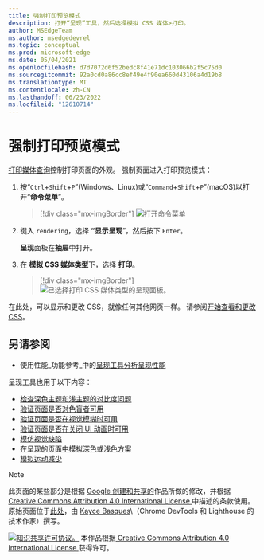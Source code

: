 ```yaml
---
title: 强制打印预览模式
description: 打开“呈现”工具，然后选择模拟 CSS 媒体>打印。
author: MSEdgeTeam
ms.author: msedgedevrel
ms.topic: conceptual
ms.prod: microsoft-edge
ms.date: 05/04/2021
ms.openlocfilehash: d7d7072d6f52bedc8f41e71dc103066b2f5c75d0
ms.sourcegitcommit: 92a0cd0a86cc8ef49e4f90ea660d43106a4d19b8
ms.translationtype: MT
ms.contentlocale: zh-CN
ms.lasthandoff: 06/23/2022
ms.locfileid: "12610714"
---
```

<!-- Copyright Kayce Basques

   Licensed under the Apache License, Version 2.0 (the "License");
   you may not use this file except in compliance with the License.
   You may obtain a copy of the License at

       https://www.apache.org/licenses/LICENSE-2.0

   Unless required by applicable law or agreed to in writing, software
   distributed under the License is distributed on an "AS IS" BASIS,
   WITHOUT WARRANTIES OR CONDITIONS OF ANY KIND, either express or implied.
   See the License for the specific language governing permissions and
   limitations under the License.  -->
# <a name="force-print-preview-mode"></a>强制打印预览模式

[打印媒体查询](https://developer.mozilla.org/docs/Web/CSS/Media_Queries/Using_media_queries)控制打印页面的外观。  强制页面进入打印预览模式：

1. 按“`Ctrl`+`Shift`+`P`”(Windows、Linux)或“`Command`+`Shift`+`P`”(macOS)以打开“**命令菜单**”。

   > [!div class="mx-imgBorder"]
   > ![打开命令菜单](../media/print-preview-open-command-menu.png)

1. 键入 `rendering`，选择 **“显示呈现**”，然后按下 `Enter`。

   **呈现**面板在**抽屉**中打开。

1. 在 **模拟 CSS 媒体类型**下，选择 **打印**。

   > [!div class="mx-imgBorder"]
   > ![已选择打印 CSS 媒体类型的呈现面板。](../media/print-preview-css-media-type.png)

在此处，可以显示和更改 CSS，就像任何其他网页一样。  请参阅[开始查看和更改 CSS](index.md)。


<!-- ====================================================================== -->
## <a name="see-also"></a>另请参阅

* 使用性能_功能参考_中的[呈现工具分析呈现性能](../evaluate-performance/reference.md#analyze-rendering-performance-with-the-rendering-tool)

呈现工具也用于以下内容：

* [检查深色主题和浅主题的对比度问题](../accessibility/test-dark-mode.md)
* [验证页面是否对色盲者可用](../accessibility/test-color-blindness.md)
* [验证页面是否在视觉模糊时可用](../accessibility/test-blurred-vision.md)
* [验证页面是否在关闭 UI 动画时可用](../accessibility/test-reduced-ui-motion.md)
* [模仿视觉缺陷](../accessibility/emulate-vision-deficiencies.md)
* [在呈现的页面中模拟深色或浅色方案](../accessibility/preferred-color-scheme-simulation.md)
* [模拟运动减少](../accessibility/reduced-motion-simulation.md)


<!-- ====================================================================== -->
> [!NOTE]
> 此页面的某些部分是根据 [Google 创建和共享的](https://developers.google.com/terms/site-policies)作品所做的修改，并根据[ Creative Commons Attribution 4.0 International License ](https://creativecommons.org/licenses/by/4.0)中描述的条款使用。
> 原始页面位于[此处](https://developer.chrome.com/docs/devtools/rendering/emulate-css/)，由 [Kayce Basques](https://developers.google.com/web/resources/contributors#kayce-basques)\（Chrome DevTools 和 Lighthouse 的技术作家）撰写。

[![知识共享许可协议。](https://i.creativecommons.org/l/by/4.0/88x31.png)](https://creativecommons.org/licenses/by/4.0)
本作品根据[ Creative Commons Attribution 4.0 International License ](https://creativecommons.org/licenses/by/4.0)获得许可。
